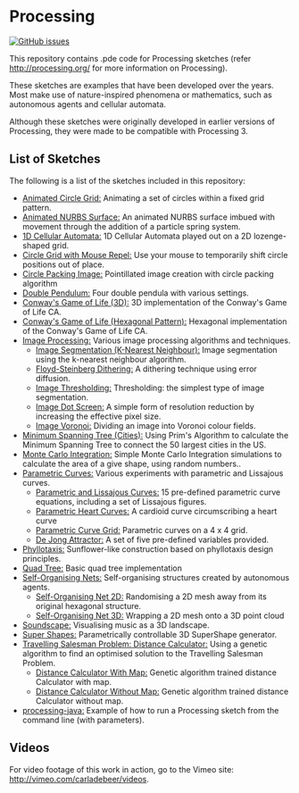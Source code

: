 # Processing
[![GitHub issues](https://img.shields.io/github/issues/Carla-de-Beer/Processing.svg?style=flat-square)](https://github.com/Carla-de-Beer/Processing/issues)

This repository contains .pde code for Processing sketches (refer http://processing.org/ for more information on Processing).

These sketches are examples that have been developed over the years. Most make use of nature-inspired phenomena or mathematics, such as autonomous agents and cellular automata.

Although these sketches were originally developed in earlier versions of Processing, they were made to be compatible with Processing 3.

## List of Sketches

The following is a list of the sketches included in this repository:

* [Animated Circle Grid:](https://github.com/Carla-de-Beer/Processing/tree/master/Animated_Circle_Grid) Animating a set of circles within a fixed grid pattern.
* [Animated NURBS Surface:](https://github.com/Carla-de-Beer/Processing/tree/master/Animated_NURBS_Surface) An animated NURBS surface imbued with movement through the addition of a particle spring system.
* [1D Cellular Automata:](https://github.com/Carla-de-Beer/Processing/tree/master/CA_1D) 1D Cellular Automata played out on a 2D lozenge-shaped grid.
* [Circle Grid with Mouse Repel:](https://github.com/Carla-de-Beer/Processing/tree/master/Circle_Grid_With_Mouse_Repel) Use your mouse to temporarily shift circle positions out of place.
* [Circle Packing Image:](https://github.com/Carla-de-Beer/Processing/tree/master/Circle_Packing_Image) Pointillated image creation with circle packing algorithm
* [Double Pendulum:](https://github.com/Carla-de-Beer/Processing/tree/master/DoublePendulum) Four double pendula with various settings.
* [Conway's Game of Life (3D):](https://github.com/Carla-de-Beer/Processing/tree/master/GOL_3D) 3D implementation of the Conway's Game of Life CA.
* [Conway's Game of Life (Hexagonal Pattern):](https://github.com/Carla-de-Beer/Processing/tree/master/GOL_HexPattern) Hexagonal implementation of the Conway's Game of Life CA.
* [Image Processing:](https://github.com/Carla-de-Beer/Processing/tree/master/Image%20Processing) Various image processing algorithms and techniques.
  * [Image Segmentation (K-Nearest Neighbour):](https://github.com/Carla-de-Beer/Processing/tree/master/Image%20Processing/ImageSegmentationKNN) Image segmentation using the k-nearest neighbour algorithm.
  * [Floyd-Steinberg Dithering:](https://github.com/Carla-de-Beer/Processing/tree/master/Image%20Processing/FloydSteinbergDithering) A dithering technique using error diffusion.
  * [Image Thresholding:](https://github.com/Carla-de-Beer/Processing/tree/master/Image%20Processing/ImageThresholding) Thresholding: the simplest type of image segmentation.
  * [Image Dot Screen:](https://github.com/Carla-de-Beer/Processing/tree/master/Image%20Processing/ImageDotScreen) A simple form of resolution reduction by increasing the effective pixel size.
  * [Image Voronoi:](https://github.com/Carla-de-Beer/Processing/tree/master/Image%20Processing/ImageVoronoi) Dividing an image into Voronoi colour fields.
* [Minimum Spanning Tree (Cities):](https://github.com/Carla-de-Beer/Processing/tree/master/Minimum_Spanning_Tree_Cities) Using Prim's Algorithm to calculate the Minimum Spanning Tree to connect the 50 largest cities in the US.
* [Monte Carlo Integration:](https://github.com/Carla-de-Beer/Processing/tree/master/MonteCarloIntegration) Simple Monte Carlo Integration simulations to calculate the area of a give shape, using random numbers..
* [Parametric Curves:](https://github.com/Carla-de-Beer/Processing/tree/master/ParametricCurves) Various experiments with parametric and Lissajous curves.
  * [Parametric and Lissajous Curves:](https://github.com/Carla-de-Beer/Processing/tree/master/ParametricCurves/ParametricCurves) 15 pre-defined parametric curve equations, including a set of Lissajous figures.
  * [Parametric Heart Curves:](https://github.com/Carla-de-Beer/Processing/tree/master/ParametricCurves/ParametricHeartCurves) A cardioid curve circumscribing a heart curve
  * [Parametric Curve Grid:](https://github.com/Carla-de-Beer/Processing/tree/master/ParametricCurves/ParametricCurveGrid) Parametric curves on a 4 x 4 grid.
  *  [De Jong Attractor:](https://github.com/Carla-de-Beer/Processing/tree/master/ParametricCurves/DeJongAttractor) A set of five pre-defined variables provided.
* [Phyllotaxis:](https://github.com/Carla-de-Beer/Processing/tree/master/Phyllotaxis) Sunflower-like construction based on phyllotaxis design principles.
* [Quad Tree:](https://github.com/Carla-de-Beer/Processing/tree/master/QuadTree) Basic quad tree implementation
* [Self-Organising Nets:](https://github.com/Carla-de-Beer/Processing/tree/master/Self-Organising%20Nets) Self-organising structures created by autonomous agents.
  * [Self-Organising Net 2D:](https://github.com/Carla-de-Beer/Processing/tree/master/Self-Organising%20Nets/Self_Organising_Net_2D) Randomising a 2D mesh away from its original hexagonal structure.
  * [Self-Organising Net 3D:](https://github.com/Carla-de-Beer/Processing/tree/master/Self-Organising%20Nets/Self_Organising_Net_3D) Wrapping a 2D mesh onto a 3D point cloud
* [Soundscape:](https://github.com/Carla-de-Beer/Processing/tree/master/Soundscape) Visualising music as a 3D landscape.
* [Super Shapes:](https://github.com/Carla-de-Beer/Processing/tree/master/SuperShapes) Parametrically controllable 3D SuperShape generator.
* [Travelling Salesman Problem: Distance Calculator:](https://github.com/Carla-de-Beer/Processing/tree/master/TSP%20Distance%20Calculators) Using a genetic algorithm to find an optimised solution to the Travelling Salesman Problem.
  * [Distance Calculator With Map:](https://github.com/Carla-de-Beer/Processing/tree/master/TSP%20Distance%20Calculators/TSP_Distance_Calculator_With_Map) Genetic algorithm trained distance Calculator with map.
  * [Distance Calculator Without Map:](https://github.com/Carla-de-Beer/Processing/tree/master/TSP%20Distance%20Calculators/TSP_Distance_Calculator_Without_Map) Genetic algorithm trained distance Calculator without map.
* [processing-java:](https://github.com/Carla-de-Beer/Processing/tree/master/processing-java) Example of how to run a Processing sketch from the command line (with parameters).


## Videos

For video footage of this work in action, go to the Vimeo site: http://vimeo.com/carladebeer/videos.
